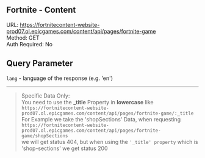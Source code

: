 ## Fortnite - Content

URL: https://fortnitecontent-website-prod07.ol.epicgames.com/content/api/pages/fortnite-game \
Method: GET \
Auth Required: No

## Query Parameter

`lang` - language of the response (e.g. 'en')

---

> Specific Data Only: <br/>
> You need to use the **\_title** Property in **lowercase** like `https://fortnitecontent-website-prod07.ol.epicgames.com/content/api/pages/fortnite-game/:_title` <br/>
> For Example we take the 'shopSections' Data, when requesting `https://fortnitecontent-website-prod07.ol.epicgames.com/content/api/pages/fortnite-game/shopSections` <br/>
> we will get status 404, but when using the `'_title' property` which is 'shop-sections' we get status 200
